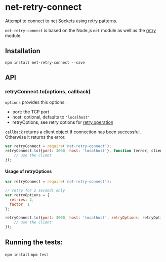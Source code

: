 # net-retry-connect
Attempt to connect to net Sockets using retry patterns.

```net-retry-connect``` is based on the Node.js ```net``` module as well as the [retry](https://www.npmjs.com/package/retry) module.

## Installation

```npm install net-retry-connect --save```


## API

### retryConnect.to(options, callback)

```options``` provides this options:
* port: the TCP port
* host: optional, defaults to ```'localhost'```
* retryOptions, see retry options for [retry.operation](https://github.com/tim-kos/node-retry#retryoperationoptions)

```callback``` returns a client object if connection has been successful. Otherwise it returns the error.

```js
var retryConnect = require('net-retry-connect');
retryConnect.to({port: 3000, host: 'localhost'}, function (error, client) {
    // use the client
});
```

#### Usage of retryOptions

```js
var retryConnect = require('net-retry-connect');

// retry for 2 seconds only
var retryOptions = {
  retries: 2,
  factor: 1
};

retryConnect.to({port: 3000, host: 'localhost', retryOptions: retryOptions }, function (error, client) {
    // use the client
});
```

## Running the tests:

```npm install```
```npm test```
